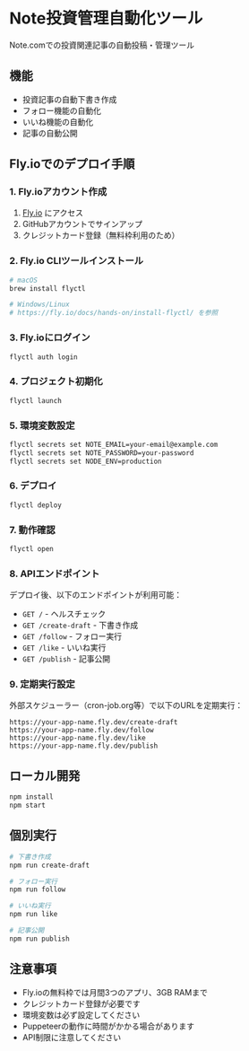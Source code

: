 # Note投資管理自動化ツール

Note.comでの投資関連記事の自動投稿・管理ツール

## 機能

- 投資記事の自動下書き作成
- フォロー機能の自動化
- いいね機能の自動化
- 記事の自動公開

## Fly.ioでのデプロイ手順

### 1. Fly.ioアカウント作成
1. [Fly.io](https://fly.io) にアクセス
2. GitHubアカウントでサインアップ
3. クレジットカード登録（無料枠利用のため）

### 2. Fly.io CLIツールインストール
```bash
# macOS
brew install flyctl

# Windows/Linux
# https://fly.io/docs/hands-on/install-flyctl/ を参照
```

### 3. Fly.ioにログイン
```bash
flyctl auth login
```

### 4. プロジェクト初期化
```bash
flyctl launch
```

### 5. 環境変数設定
```bash
flyctl secrets set NOTE_EMAIL=your-email@example.com
flyctl secrets set NOTE_PASSWORD=your-password
flyctl secrets set NODE_ENV=production
```

### 6. デプロイ
```bash
flyctl deploy
```

### 7. 動作確認
```bash
flyctl open
```

### 8. APIエンドポイント
デプロイ後、以下のエンドポイントが利用可能：

- `GET /` - ヘルスチェック
- `GET /create-draft` - 下書き作成
- `GET /follow` - フォロー実行
- `GET /like` - いいね実行
- `GET /publish` - 記事公開

### 9. 定期実行設定
外部スケジューラー（cron-job.org等）で以下のURLを定期実行：

```
https://your-app-name.fly.dev/create-draft
https://your-app-name.fly.dev/follow
https://your-app-name.fly.dev/like
https://your-app-name.fly.dev/publish
```

## ローカル開発

```bash
npm install
npm start
```

## 個別実行

```bash
# 下書き作成
npm run create-draft

# フォロー実行
npm run follow

# いいね実行
npm run like

# 記事公開
npm run publish
```

## 注意事項

- Fly.ioの無料枠では月間3つのアプリ、3GB RAMまで
- クレジットカード登録が必要です
- 環境変数は必ず設定してください
- Puppeteerの動作に時間がかかる場合があります
- API制限に注意してください
